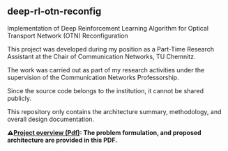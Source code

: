 ## deep-rl-otn-reconfig

Implementation of Deep Reinforcement Learning Algorithm for Optical Transport Network (OTN) Reconfiguration

This project was developed during my position as a Part-Time Research Assistant at the Chair of Communication Networks, TU Chemnitz.  

The work was carried out as part of my research activities under the supervision of the Communication Networks Professorship.  

Since the source code belongs to the institution, it cannot be shared publicly.  

This repository only contains the architecture summary, methodology, and overall design documentation.

**⚠️[Project overview (Pdf)](docs/project-overview.pdf): The problem formulation, and proposed architecture are provided in this PDF.**

